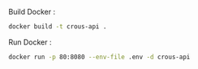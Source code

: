 Build Docker :
```bash
docker build -t crous-api .
```

Run Docker :
```bash
docker run -p 80:8080 --env-file .env -d crous-api
```